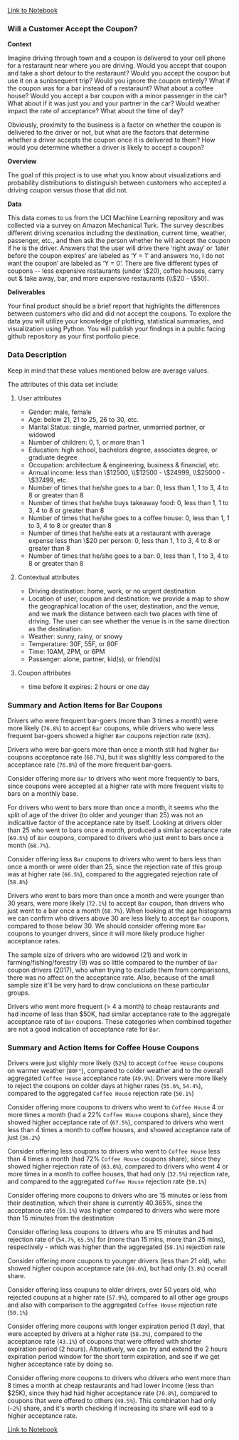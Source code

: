 [Link to Notebook](https://github.com/benharosh/berkeley-ml-1/blob/main/README.md)

### Will a Customer Accept the Coupon?

**Context**

Imagine driving through town and a coupon is delivered to your cell phone for a restaraunt near where you are driving. Would you accept that coupon and take a short detour to the restaraunt? Would you accept the coupon but use it on a sunbsequent trip? Would you ignore the coupon entirely? What if the coupon was for a bar instead of a restaraunt? What about a coffee house? Would you accept a bar coupon with a minor passenger in the car? What about if it was just you and your partner in the car? Would weather impact the rate of acceptance? What about the time of day?

Obviously, proximity to the business is a factor on whether the coupon is delivered to the driver or not, but what are the factors that determine whether a driver accepts the coupon once it is delivered to them? How would you determine whether a driver is likely to accept a coupon?

**Overview**

The goal of this project is to use what you know about visualizations and probability distributions to distinguish between customers who accepted a driving coupon versus those that did not.

**Data**

This data comes to us from the UCI Machine Learning repository and was collected via a survey on Amazon Mechanical Turk. The survey describes different driving scenarios including the destination, current time, weather, passenger, etc., and then ask the person whether he will accept the coupon if he is the driver. Answers that the user will drive there ‘right away’ or ‘later before the coupon expires’ are labeled as ‘Y = 1’ and answers ‘no, I do not want the coupon’ are labeled as ‘Y = 0’.  There are five different types of coupons -- less expensive restaurants (under \\$20), coffee houses, carry out & take away, bar, and more expensive restaurants (\\$20 - \\$50). 

**Deliverables**

Your final product should be a brief report that highlights the differences between customers who did and did not accept the coupons.  To explore the data you will utilize your knowledge of plotting, statistical summaries, and visualization using Python. You will publish your findings in a public facing github repository as your first portfolio piece.

### Data Description
Keep in mind that these values mentioned below are average values.

The attributes of this data set include:
1. User attributes
    -  Gender: male, female
    -  Age: below 21, 21 to 25, 26 to 30, etc.
    -  Marital Status: single, married partner, unmarried partner, or widowed
    -  Number of children: 0, 1, or more than 1
    -  Education: high school, bachelors degree, associates degree, or graduate degree
    -  Occupation: architecture & engineering, business & financial, etc.
    -  Annual income: less than \\$12500, \\$12500 - \\$24999, \\$25000 - \\$37499, etc.
    -  Number of times that he/she goes to a bar: 0, less than 1, 1 to 3, 4 to 8 or greater than 8
    -  Number of times that he/she buys takeaway food: 0, less than 1, 1 to 3, 4 to 8 or greater
    than 8
    -  Number of times that he/she goes to a coffee house: 0, less than 1, 1 to 3, 4 to 8 or
    greater than 8
    -  Number of times that he/she eats at a restaurant with average expense less than \\$20 per
    person: 0, less than 1, 1 to 3, 4 to 8 or greater than 8
    -  Number of times that he/she goes to a bar: 0, less than 1, 1 to 3, 4 to 8 or greater than 8
    

2. Contextual attributes
    - Driving destination: home, work, or no urgent destination
    - Location of user, coupon and destination: we provide a map to show the geographical
    location of the user, destination, and the venue, and we mark the distance between each
    two places with time of driving. The user can see whether the venue is in the same
    direction as the destination.
    - Weather: sunny, rainy, or snowy
    - Temperature: 30F, 55F, or 80F
    - Time: 10AM, 2PM, or 6PM
    - Passenger: alone, partner, kid(s), or friend(s)


3. Coupon attributes
    - time before it expires: 2 hours or one day
    
### Summary and Action Items for Bar Coupons

Drivers who were frequent bar-goers (more than 3 times a month) were more likely (`76.8%`) to accept `Bar` coupons, while drivers who were less frequent bar-goers showed a higher `Bar` coupons rejection rate (`63%`).

Drivers who were bar-goers more than once a month still had higher `Bar` coupons acceptance rate (`68.7%`), but it was slighltly less compared to the acceptance rate (`76.8%`) of the more frequent bar-goers.

Consider offering more `Bar` to drivers who went more frequently to bars, since coupons were accepted at a higher rate with more frequent visits to bars on a monthly base. 

For drivers who went to bars more than once a month, it seems who the split of age of the driver (to older and younger than 25) was not an indicaitive factor of the acceptance rate by itself. Looking at drivers older than 25 who went to bars once a month, produced a similar acceptance rate (`69.5%`) of `Bar` coupons, compared to drivers who just went to bars once a month (`68.7%`).

Consider offering less `Bar` coupons to drivers who went to bars less than once a month or were older than 25, since the rejection rate of this group was at higher rate (`66.5%`), compared to the aggregated rejection rate of (`58.8%`)

Drivers who went to bars more than once a month and were younger than 30 years, were more likely (`72.1%`) to accept `Bar` coupon, than drivers who just went to a bar once a month (`68.7%`). When looking at the age histograms we can confirm who drivers above 30 are less likely to accept `Bar` coupons, compared to those below 30. We should consider offering more `Bar` coupons to younger drivers, since it will more likely produce higher acceptance rates.

The sample size of drivers who are widowed (21) and work in farming/fishing/forestry (9) was so little compared to the number of `Bar` coupon drivers (2017), who when trying to exclude them from comparisons, there was no affect on the acceptance rate. Also, because of the small sample size it'll be very hard to draw conclusions on these particular groups.

Drivers who went more frequent (> 4 a month) to cheap restaurants and had income of less than $50K, had similar acceptance rate to the aggregate acceptance rate of `Bar` coupons. These categories when combined together are not a good indication of acceptance rate for `Bar`.

    
### Summary and Action Items for Coffee House Coupons

Drivers were just slighly more likely (`52%`) to accept `Coffee House` coupons on warmer weather (`80F°`), compared to colder weather and to the overall aggregated `Coffee House` acceptance rate (`49.9%`). Drivers were more likely to reject the coupons on colder days at higher rates (`55.6%`, `54.4%`), compared to the aggregated `Coffee House` rejection rate (`50.1%`)

Consider offering more coupons to drivers who went to `Coffee House` 4 or more times a month (had a 22% `Coffee House` coupons share), since they showed higher acceptance rate of (`67.5%`), compared to drivers who went less than 4 times a month to coffee houses, and showed acceptance rate of just (`36.2%`)

Consider offering less coupons to drivers who went to `Coffee House` less than 4 times a month (had 72% `Coffee House` coupons share), since they showed higher rejection rate of (`63.8%`), compared to drivers who went 4 or more times in a month to coffee houses, that had only (`32.5%`) rejection rate, and compared to the aggregated `Coffee House` rejection rate (`50.1%`)

Consider offering more coupons to drivers who are 15 minutes or less from their destination, which their share is currently 40.365%, since the acceptance rate (`59.1%`) was higher compared to drivers who were more than 15 minutes from the destination

Consider offering less coupons to drivers who are 15 minutes and had rejection rate of (`54.7%`, `65.5%`) for (more than 15 mins, more than 25 mins), respectively - which was higher than the aggregated (`50.1%`) rejection rate 

Consider offering more coupons to younger drivers (less than 21 old), who showed higher coupon acceptance rate (`69.6%`), but had only (`3.8%`) ocerall share.

Consider offering less coupuns to older drivers, over 50 years old, who rejected coupuns at a higher rate (`57.9%`), compared to all other age groups and also with comparison to the aggregated `Coffee House` rejection rate (`50.1%`)

Consider offering more coupons with longer expiration period (1 day), that were accepted by drivers at a higher rate (`58.3%`), compared to the acceptance rate (`43.1%`) of coupons that were offered with shorter expiration period (2 hours). Altenatively, we can try and extend the 2 hours expiration period window for the short term expiration, and see if we get higher acceptance rate by doing so.

Consider offering more coupons to drivers who drivers who went more than 8 times a month at cheap restaurants and had lower income (less than $25K), since they had had higher acceptance rate (`70.8%`), compared to coupons that were offered to others (`49.5%`). This combination had only (`~2%`) share, and it's worth checking if increasing its share will ead to a higher acceptance rate.

[Link to Notebook](https://github.com/benharosh/berkeley-ml-1/blob/main/README.md)